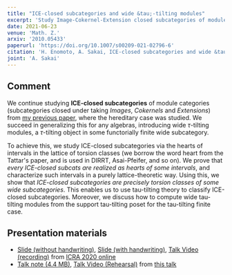 ```yaml
---
title: "ICE-closed subcategories and wide &tau;-tilting modules"
excerpt: 'Study Image-Cokernel-Extension closed subcategories of module categories using the poset of torsion classes and &tau;-tilting theory.'
date: 2021-06-23
venue: 'Math. Z.'
arxiv: '2010.05433'
paperurl: 'https://doi.org/10.1007/s00209-021-02796-6'
citation: 'H. Enomoto, A. Sakai, ICE-closed subcategories and wide &tau;-tilting modules, to appear in Math. Z.'
joint: 'A. Sakai'
---
```


## Comment
We continue studying **ICE-closed subcategories** of module categories (subcategories closed under taking *Images*, *Cokernels* and *Extensions*) from [my previous paper](/papers/rigidICE/), where the hereditary case was studied.
We succeed in generalizing this for any algebras, introducing wide $\tau$-tilting modules, a $\tau$-tilting object in some functorially finite wide subcategory.

To achieve this, we study ICE-closed subcategories via the hearts of intervals in the lattice of torsion classes (we borrow the word heart from the Tattar's paper, and is used in DIRRT, Asai-Pfeifer, and so on). We prove that *every ICE-closed subcats are realized as hearts of some intervals*, and characterize such intervals in a purely lattice-theoretic way.
Using this, we show that *ICE-closed subcategories are precisely torsion classes of some wide subcategories*. This enables us to use tau-tilting theory to classify ICE-closed subcategories. Moreover, we discuss how to compute wide tau-tilting modules from the support tau-tilting poset for the tau-tilting finite case.

## Presentation materials
- [Slide (without handwriting)](/files/ICRA2020.pdf),
[Slide (with handwriting)](/files/ICRA2020-new.pdf),
[Talk Video (recording)](https://youtu.be/rRise7HzqS8) from [ICRA 2020 online](/talks/2020-11-23/)
- [Talk note (4.4 MB)](/files/2021-01-14.pdf),
[Talk Video (Rehearsal)](https://www.youtube.com/watch?v=Hvr4Yjj_HMM) from [this talk](/talks/2021-01-14/)
